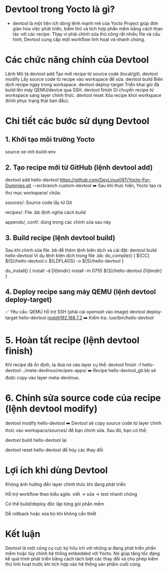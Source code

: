 # Devtool trong Yocto là gì?
- devtool là một tiện ích dòng lệnh mạnh mẽ của Yocto Project giúp đơn giản hóa việc phát triển, kiểm thử và tích hợp phần mềm bằng cách thao tác với các recipe. Thay vì phải chỉnh sửa thủ công rất nhiều file và cấu hình, Devtool cung cấp một workflow linh hoạt và nhanh chóng.

# Các chức năng chính của Devtool
Lệnh	                  Mô tả
devtool add	              Tạo mới recipe từ source code (local/git).
devtool modify	          Lấy source code từ recipe vào workspace để sửa.
devtool build	          Biên dịch recipe ngay trong workspace.
devtool deploy-target	  Triển khai gói đã build lên máy QEMU/device qua SSH.
devtool finish	          Di chuyển recipe từ workspace sang layer chính thức.
devtool reset	          Xóa recipe khỏi workspace (khôi phục trạng thái ban đầu).

# Chi tiết các bước sử dụng Devtool
## 1. Khởi tạo môi trường Yocto
source oe-init-build-env
## 2. Tạo recipe mới từ GitHub (lệnh devtool add)
devtool add hello-devtool https://github.com/DevLinux097/Yocto-For-Dummies.git --srcbranch custom-devtool
➡️ Sau khi thực hiện, Yocto tạo ra thư mục workspace/ chứa:

sources/: Source code lấy từ Git

recipes/: File .bb định nghĩa cách build

appends/, conf/: dùng trong các chỉnh sửa sau này

## 3. Build recipe (lệnh devtool build)
Sau khi chỉnh sửa file .bb để thêm lệnh biên dịch và cài đặt:
devtool build hello-devtool
Ví dụ lệnh biên dịch trong file .bb:
do_compile() {
    ${CC} ${S}/hello-devtool.c ${LDFLAGS} -o ${S}/hello-devtool
}

do_install() {
    install -d ${D}${bindir}
    install -m 0755 ${S}/hello-devtool ${D}${bindir}
}
## 4. Deploy recipe sang máy QEMU (lệnh devtool deploy-target)
✅ Yêu cầu: QEMU hỗ trợ SSH (phải cài openssh vào image)
devtool deploy-target hello-devtool root@192.168.7.2
➡️ Kiểm tra:
/usr/bin/hello-devtool
# 5. Hoàn tất recipe (lệnh devtool finish)
Khi recipe đã ổn định, ta đưa nó vào layer cụ thể:
devtool finish -f hello-devtool ../meta-devlinux/recipes-apps/
➡️ Recipe hello-devtool_git.bb sẽ được copy vào layer meta-devlinux.

# 6. Chỉnh sửa source code của recipe (lệnh devtool modify)
devtool modify hello-devtool
➡️ Devtool sẽ copy source code từ layer chính thức vào workspace/sources/ để bạn chỉnh sửa.
Sau đó, bạn có thể:

devtool build hello-devtool lại

devtool reset hello-devtool để hủy các thay đổi

# Lợi ích khi dùng Devtool
Không ảnh hưởng đến layer chính thức khi đang phát triển

Hỗ trợ workflow theo kiểu agile: viết -> sửa -> test nhanh chóng

Có thể build/deploy độc lập từng gói phần mềm

Dễ rollback hoặc xóa bỏ khi không cần thiết

# Kết luận
Devtool là một công cụ cực kỳ hữu ích với những ai đang phát triển phần mềm hoặc tùy chỉnh hệ thống embedded với Yocto. Nó giúp tăng tốc đáng kể quá trình phát triển bằng cách tách biệt các thay đổi và cho phép kiểm thử linh hoạt trước khi tích hợp vào hệ thống sản phẩm cuối cùng.

